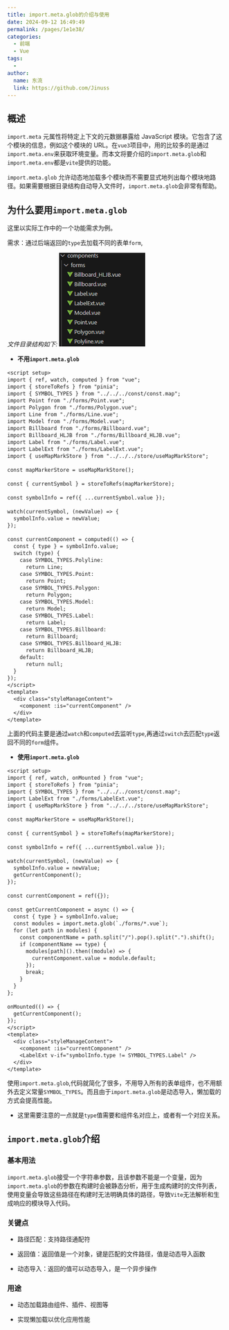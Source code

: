 ```yaml
---
title: import.meta.glob的介绍与使用
date: 2024-09-12 16:49:49
permalink: /pages/1e1e38/
categories:
  - 前端
  - Vue
tags:
  -
author:
  name: 东流
  link: https://github.com/Jinuss
---
```


## 概述

`import.meta` 元属性将特定上下文的元数据暴露给 JavaScript 模块。它包含了这个模块的信息，例如这个模块的 URL。在`vue3`项目中，用的比较多的是通过`import.meta.env`来获取环境变量。而本文将要介绍的`import.meta.glob`和`import.meta.env`都是`vite`提供的功能。

`import.meta.glob` 允许动态地加载多个模块而不需要显式地列出每个模块地路径。如果需要根据目录结构自动导入文件时，`import.meta.glob`会非常有帮助。

## 为什么要用`import.meta.glob`

这里以实际工作中的一个功能需求为例。

需求：通过后端返回的`type`去加载不同的表单`form`,

*文件目录结构如下:*
<img src="../../Demo/image/import.meta.glob.png"/>

- **不用`import.meta.glob`**

```vue
<script setup>
import { ref, watch, computed } from "vue";
import { storeToRefs } from "pinia";
import { SYMBOL_TYPES } from "../../../const/const.map";
import Point from "./forms/Point.vue";
import Polygon from "./forms/Polygon.vue";
import Line from "./forms/Line.vue";
import Model from "./forms/Model.vue";
import Billboard from "./forms/Billboard.vue";
import Billboard_HLJB from "./forms/Billboard_HLJB.vue";
import Label from "./forms/Label.vue";
import LabelExt from "./forms/LabelExt.vue";
import { useMapMarkStore } from "../../../store/useMapMarkStore";

const mapMarkerStore = useMapMarkStore();

const { currentSymbol } = storeToRefs(mapMarkerStore);

const symbolInfo = ref({ ...currentSymbol.value });

watch(currentSymbol, (newValue) => {
  symbolInfo.value = newValue;
});

const currentComponent = computed(() => {
  const { type } = symbolInfo.value;
  switch (type) {
    case SYMBOL_TYPES.Polyline:
      return Line;
    case SYMBOL_TYPES.Point:
      return Point;
    case SYMBOL_TYPES.Polygon:
      return Polygon;
    case SYMBOL_TYPES.Model:
      return Model;
    case SYMBOL_TYPES.Label:
      return Label;
    case SYMBOL_TYPES.Billboard:
      return Billboard;
    case SYMBOL_TYPES.Billboard_HLJB:
      return Billboard_HLJB;
    default:
      return null;
  }
});
</script>
<template>
  <div class="styleManageContent">
    <component :is="currentComponent" />
  </div>
</template>
```

上面的代码主要是通过`watch`和`computed`去监听`type`,再通过`switch`去匹配`type`返回不同的`form`组件。

- **使用`import.meta.glob`**

```vue
<script setup>
import { ref, watch, onMounted } from "vue";
import { storeToRefs } from "pinia";
import { SYMBOL_TYPES } from "../../../const/const.map";
import LabelExt from "./forms/LabelExt.vue";
import { useMapMarkStore } from "../../../store/useMapMarkStore";

const mapMarkerStore = useMapMarkStore();

const { currentSymbol } = storeToRefs(mapMarkerStore);

const symbolInfo = ref({ ...currentSymbol.value });

watch(currentSymbol, (newValue) => {
  symbolInfo.value = newValue;
  getCurrentComponent();
});

const currentComponent = ref({});

const getCurrentComponent = async () => {
  const { type } = symbolInfo.value;
  const modules = import.meta.glob(`./forms/*.vue`);
  for (let path in modules) {
    const componentName = path.split("/").pop().split(".").shift();
    if (componentName == type) {
      modules[path]().then((module) => {
        currentComponent.value = module.default;
      });
      break;
    }
  }
};

onMounted(() => {
  getCurrentComponent();
});
</script>
<template>
  <div class="styleManageContent">
    <component :is="currentComponent" />
    <LabelExt v-if="symbolInfo.type != SYMBOL_TYPES.Label" />
  </div>
</template>
```

使用`import.meta.glob`,代码就简化了很多，不用导入所有的表单组件，也不用额外去定义常量`SYMBOL_TYPES`。而且由于`import.meta.glob`是动态导入，懒加载的方式会提高性能。

- 这里需要注意的一点就是`type`值需要和组件名对应上，或者有一个对应关系。

## `import.meta.glob`介绍

### 基本用法

`import.meta.glob`接受一个字符串参数，且该参数不能是一个变量，因为`import.meta.glob`的参数在构建时会被静态分析，用于生成构建时的文件列表，使用变量会导致这些路径在构建时无法明确具体的路径，导致`Vite`无法解析和生成响应的模块导入代码。

### 关键点

- 路径匹配：支持路径通配符

- 返回值：返回值是一个对象，键是匹配的文件路径，值是动态导入函数

- 动态导入：返回的值可以动态导入，是一个异步操作

### 用途

- 动态加载路由组件、插件、视图等

- 实现懒加载以优化应用性能
